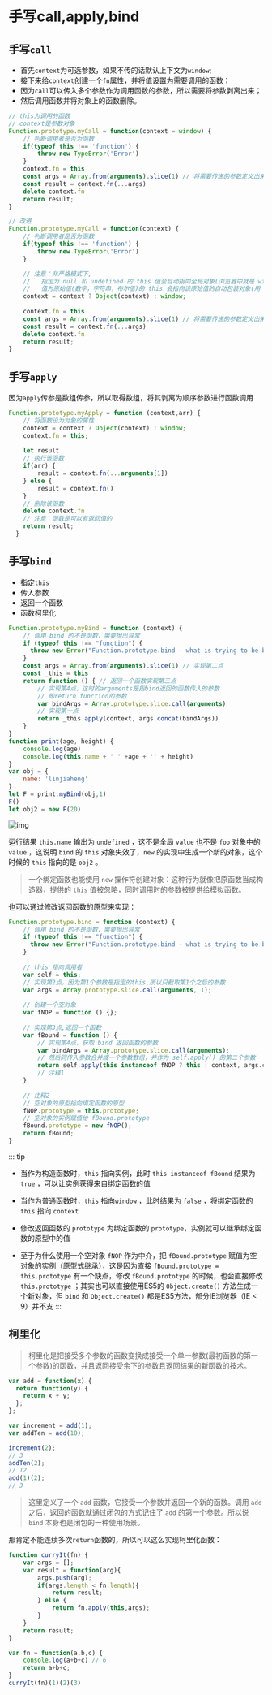# 手写call,apply,bind
## 手写`call`
- 首先`context`为可选参数，如果不传的话默认上下文为`window`;
- 接下来给`context`创建一个`fn`属性，并将值设置为需要调用的函数；
- 因为`call`可以传入多个参数作为调用函数的参数，所以需要将参数剥离出来；
- 然后调用函数并将对象上的函数删除。

```js
// this为调用的函数
// context是参数对象
Function.prototype.myCall = function(context = window) {
    // 判断调用者是否为函数
    if(typeof this !== 'function') {
        throw new TypeError('Error')
    }
    context.fn = this
    const args = Array.from(arguments).slice(1) // 将需要传递的参数定义出来
    const result = context.fn(...args)
    delete context.fn
    return result;
}

// 改进
Function.prototype.myCall = function(context) {
    // 判断调用者是否为函数
    if(typeof this !== 'function') {
        throw new TypeError('Error')
    }

    // 注意：非严格模式下, 
    //   指定为 null 和 undefined 的 this 值会自动指向全局对象(浏览器中就是 window 对象)
    //   值为原始值(数字，字符串，布尔值)的 this 会指向该原始值的自动包装对象(用 Object() 转换）
    context = context ? Object(context) : window; 
  
    context.fn = this
    const args = Array.from(arguments).slice(1) // 将需要传递的参数定义出来
    const result = context.fn(...args)
    delete context.fn
    return result;
}
```

## 手写`apply`
因为`apply`传参是数组传参，所以取得数组，将其剥离为顺序参数进行函数调用
```js
Function.prototype.myApply = function (context,arr) {
    // 将函数设为对象的属性
    context = context ? Object(context) : window; 
    context.fn = this;
      
    let result
    // 执行该函数
    if(arr) {
        result = context.fn(...arguments[1])
    } else {
        result = context.fn()
    }
    // 删除该函数
    delete context.fn
    // 注意：函数是可以有返回值的
    return result;
  }
```
## 手写`bind`
- 指定`this`
- 传入参数
- 返回一个函数
- 函数柯里化
```js
Function.prototype.myBind = function (context) {
    // 调用 bind 的不是函数，需要抛出异常
    if (typeof this !== "function") {
      throw new Error("Function.prototype.bind - what is trying to be bound is not callable");
    }
    const args = Array.from(arguments).slice(1) // 实现第二点
    const _this = this
    return function () { // 返回一个函数实现第三点
        // 实现第4点，这时的arguments是指bind返回的函数传入的参数
        // 即return function的参数
        var bindArgs = Array.prototype.slice.call(arguments)
        // 实现第一点
        return _this.apply(context, args.concat(bindArgs))
    }
}
function print(age, height) {
    console.log(age)
    console.log(this.name + ' ' +age + '' + height)
}
var obj = {
    name: 'linjiaheng'
}
let F = print.myBind(obj,1)
F()
let obj2 = new F(20)
```
![img](/dovis-blog/other/27.png)

运行结果 `this.name` 输出为 `undefined` ，这不是全局 `value` 也不是 `foo` 对象中的 `value` ，这说明 `bind` 的 `this` 对象失效了，`new` 的实现中生成一个新的对象，这个时候的 `this` 指向的是 `obj2` 。

> 一个绑定函数也能使用 `new` 操作符创建对象：这种行为就像把原函数当成构造器，提供的 `this` 值被忽略，同时调用时的参数被提供给模拟函数。

也可以通过修改返回函数的原型来实现：
```js
Function.prototype.bind = function (context) {
    // 调用 bind 的不是函数，需要抛出异常
    if (typeof this !== "function") {
      throw new Error("Function.prototype.bind - what is trying to be bound is not callable");
    }
    
    // this 指向调用者
    var self = this;
    // 实现第2点，因为第1个参数是指定的this,所以只截取第1个之后的参数
    var args = Array.prototype.slice.call(arguments, 1);
    
    // 创建一个空对象
    var fNOP = function () {};
    
    // 实现第3点,返回一个函数
    var fBound = function () {
        // 实现第4点，获取 bind 返回函数的参数
        var bindArgs = Array.prototype.slice.call(arguments);
        // 然后同传入参数合并成一个参数数组，并作为 self.apply() 的第二个参数
        return self.apply(this instanceof fNOP ? this : context, args.concat(bindArgs));
        // 注释1
    }
    
    // 注释2
    // 空对象的原型指向绑定函数的原型
    fNOP.prototype = this.prototype;
    // 空对象的实例赋值给 fBound.prototype
    fBound.prototype = new fNOP();
    return fBound;
}
```
::: tip
- 当作为构造函数时，`this` 指向实例，此时 `this instanceof fBound` 结果为 `true` ，可以让实例获得来自绑定函数的值
- 当作为普通函数时，`this` 指向`window` ，此时结果为 `false` ，将绑定函数的 `this` 指向 `context`

- 修改返回函数的 `prototype` 为绑定函数的 `prototype`，实例就可以继承绑定函数的原型中的值
- 至于为什么使用一个空对象 `fNOP` 作为中介，把 `fBound.prototype` 赋值为空对象的实例（原型式继承），这是因为直接 `fBound.prototype = this.prototype` 有一个缺点，修改 `fBound.prototype` 的时候，也会直接修改 `this.prototype` ；其实也可以直接使用ES5的 `Object.create()` 方法生成一个新对象，但 `bind` 和 `Object.create()` 都是ES5方法，部分IE浏览器（IE < 9）并不支
:::

## 柯里化
> 柯里化是把接受多个参数的函数变换成接受一个单一参数(最初函数的第一个参数)的函数，并且返回接受余下的参数且返回结果的新函数的技术。
```js
var add = function(x) {
  return function(y) {
    return x + y;
  };
};

var increment = add(1);
var addTen = add(10);

increment(2);
// 3
addTen(2);
// 12
add(1)(2);
// 3
```
> 这里定义了一个 `add` 函数，它接受一个参数并返回一个新的函数。调用 `add` 之后，返回的函数就通过闭包的方式记住了 `add` 的第一个参数。所以说 `bind` 本身也是闭包的一种使用场景。

那肯定不能连续多次`return`函数的，所以可以这么实现柯里化函数：
```js
function curryIt(fn) {
    var args = [];
    var result = function(arg){
        args.push(arg);
        if(args.length < fn.length){
            return result;
        } else {
            return fn.apply(this,args);
        }
    }
    return result;
} 

var fn = function(a,b,c) {
    console.log(a+b+c) // 6
    return a+b+c;
}
curryIt(fn)(1)(2)(3)
```